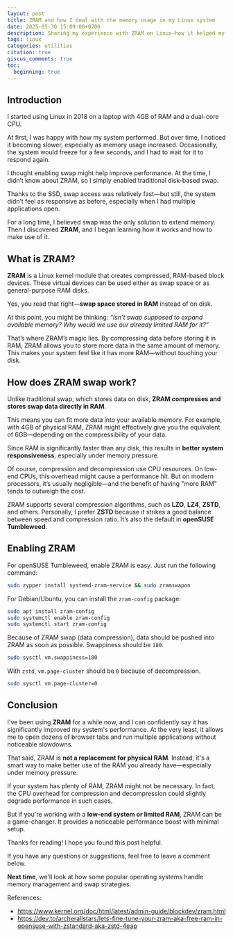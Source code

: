 ```yaml
---
layout: post
title: ZRAM and how I deal with the memory usage in my Linux system
date: 2025-05-30 15:09:00+0700
description: Sharing my experience with ZRAM on Linux—how it helped my low-RAM laptop feel faster by using compressed swap in RAM.
tags: linux
categories: utilities
citation: true
giscus_comments: true
toc:
  beginning: true
---
```


## Introduction

I started using Linux in 2018 on a laptop with 4GB of RAM and a dual-core CPU.

At first, I was happy with how my system performed. But over time, I noticed it becoming slower, especially as memory usage increased. Occasionally, the system would freeze for a few seconds, and I had to wait for it to respond again.

I thought enabling swap might help improve performance. At the time, I didn’t know about ZRAM, so I simply enabled traditional disk-based swap.

Thanks to the SSD, swap access was relatively fast—but still, the system didn’t feel as responsive as before, especially when I had multiple applications open.

For a long time, I believed swap was the only solution to extend memory. Then I discovered **ZRAM**, and I began learning how it works and how to make use of it.

## What is ZRAM?

**ZRAM** is a Linux kernel module that creates compressed, RAM-based block devices. These virtual devices can be used either as swap space or as general-purpose RAM disks.

Yes, you read that right—**swap space stored in RAM** instead of on disk.

At this point, you might be thinking: _“Isn’t swap supposed to expand available memory? Why would we use our already limited RAM for it?”_

That’s where ZRAM’s magic lies. By compressing data before storing it in RAM, ZRAM allows you to store more data in the same amount of memory. This makes your system feel like it has more RAM—without touching your disk.

## How does ZRAM swap work?

Unlike traditional swap, which stores data on disk, **ZRAM compresses and stores swap data directly in RAM**.

This means you can fit more data into your available memory. For example, with 4GB of physical RAM, ZRAM might effectively give you the equivalent of 6GB—depending on the compressibility of your data.

Since RAM is significantly faster than any disk, this results in **better system responsiveness**, especially under memory pressure.

Of course, compression and decompression use CPU resources. On low-end CPUs, this overhead might cause a performance hit. But on modern processors, it’s usually negligible—and the benefit of having "more RAM" tends to outweigh the cost.

ZRAM supports several compression algorithms, such as **LZO**, **LZ4**, **ZSTD**, and others. Personally, I prefer **ZSTD** because it strikes a good balance between speed and compression ratio. It’s also the default in **openSUSE Tumbleweed**.

## Enabling ZRAM

For openSUSE Tumbleweed, enable ZRAM is easy. Just run the following command:

```sh
sudo zypper install systemd-zram-service && sudo zramswapon
```

For Debian/Ubuntu, you can install the `zram-config` package:

```sh
sudo apt install zram-config
sudo systemctl enable zram-config
sudo systemctl start zram-config
```

Because of ZRAM swap (data compression), data should be pushed into ZRAM as soon as possible. Swappiness should be `180`.

```bash
sudo sysctl vm.swappiness=180
```

With `zstd`, `vm.page-cluster` should be `0` because of decompression.

```bash
sudo sysctl vm.page-cluster=0
```

## Conclusion

I've been using **ZRAM** for a while now, and I can confidently say it has significantly improved my system's performance. At the very least, it allows me to open dozens of browser tabs and run multiple applications without noticeable slowdowns.

That said, ZRAM is **not a replacement for physical RAM**. Instead, it's a smart way to make better use of the RAM you already have—especially under memory pressure.

If your system has plenty of RAM, ZRAM might not be necessary. In fact, the CPU overhead for compression and decompression could slightly degrade performance in such cases.

But if you're working with a **low-end system or limited RAM**, ZRAM can be a game-changer. It provides a noticeable performance boost with minimal setup.

Thanks for reading! I hope you found this post helpful.

If you have any questions or suggestions, feel free to leave a comment below.

**Next time**, we'll look at how some popular operating systems handle memory management and swap strategies.

References:

- https://www.kernel.org/doc/html/latest/admin-guide/blockdev/zram.html
- https://dev.to/archerallstars/lets-fine-tune-your-zram-aka-free-ram-in-opensuse-with-zstandard-aka-zstd-4eap
